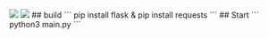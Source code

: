 <img src="https://img.shields.io/badge/-Python-000000.svg?logo=python&style=for-the-badge">
<img src="https://img.shields.io/badge/-flask-000000.svg?logo=flask&style=for-the-badge">
## build
```
pip install flask & pip install requests
```
## Start
```
python3 main.py
```
